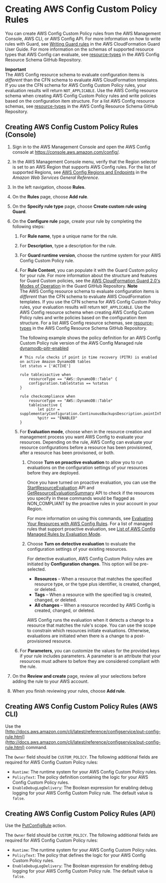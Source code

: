 # Creating AWS Config Custom Policy Rules<a name="evaluate-config_develop-rules_cfn-guard"></a>

You can create AWS Config Custom Policy rules from the AWS Management Console, AWS CLI, or AWS Config API\. For more information on how to write rules with Guard, see [Writing Guard rules](https://docs.aws.amazon.com/cfn-guard/latest/ug/writing-rules.html) in the AWS CloudFormation Guard User Guide\. For more information on the schemas of supported resource types that AWS Config can evaluate, see [resource\-types](https://github.com/awslabs/aws-config-resource-schema/tree/master/config/properties/resource-types) in the AWS Config Resource Schema GitHub Repository\.

**Important**  
The AWS Config resource schema to evaluate configuration items is *different* than the CFN schema to evaluate AWS CloudFormation templates\. If you use the CFN schema for AWS Config Custom Policy rules, your evaluation results will return `NOT_APPLICABLE`\. Use the AWS Config resource schema when creating AWS Config Custom Policy rules and write policies based on the configuration item structure\. For a list AWS Config resource schemas, see [resource\-types](https://github.com/awslabs/aws-config-resource-schema/tree/master/config/properties/resource-types) in the AWS Config Resource Schema GitHub Repository\.

## Creating AWS Config Custom Policy Rules \(Console\)<a name="create-cfn-guard-rule-console"></a>

1. Sign in to the AWS Management Console and open the AWS Config console at [https://console\.aws\.amazon\.com/config/](https://console.aws.amazon.com/config/)\.

1. In the AWS Management Console menu, verify that the Region selector is set to an AWS Region that supports AWS Config rules\. For the list of supported Regions, see [AWS Config Regions and Endpoints](https://docs.aws.amazon.com/general/latest/gr/awsconfig.html) in the *Amazon Web Services General Reference*\. 

1. In the left navigation, choose **Rules**\. 

1. On the **Rules** page, choose **Add rule**\. 

1. On the **Specify rule type** page, choose **Create custom rule using Guard**\.

1. On the **Configure rule** page, create your rule by completing the following steps:

   1. For **Rule name**, type a unique name for the rule\.

   1. For **Description**, type a description for the rule\.

   1. For **Guard runtime version**, choose the runtime system for your AWS Config Custom Policy rule\.

   1. For **Rule Content**, you can populate it with the Guard Custom policy for your rule\. For more information about the structure and features for Guard Custom policies, see the [AWS CloudFormation Guard 2\.0's Modes of Operation](https://github.com/aws-cloudformation/cloudformation-guard/tree/main/guard) in the Guard GitHub Repository\.
**Note**  
The AWS Config resource schema to evaluate configuration items is *different* than the CFN schema to evaluate AWS CloudFormation templates\. If you use the CFN schema for AWS Config Custom Policy rules, your evaluation results will return `NOT_APPLICABLE`\. Use the AWS Config resource schema when creating AWS Config Custom Policy rules and write policies based on the configuration item structure\. For a list AWS Config resource schemas, see [resource\-types](https://github.com/awslabs/aws-config-resource-schema/tree/master/config/properties/resource-types) in the AWS Config Resource Schema GitHub Repository\.

      The following example shows the policy definition for an AWS Config Custom Policy rule version of the AWS Config Managed rule [dynamodb\-pitr\-enabled](dynamodb-pitr-enabled.md)

      ```
      # This rule checks if point in time recovery (PITR) is enabled on active Amazon DynamoDB tables
      let status = ['ACTIVE']
      
      rule tableisactive when
          resourceType == "AWS::DynamoDB::Table" {
          configuration.tableStatus == %status
      }
      
      rule checkcompliance when
          resourceType == "AWS::DynamoDB::Table"
          tableisactive {
              let pitr = supplementaryConfiguration.ContinuousBackupsDescription.pointInTimeRecoveryDescription.pointInTimeRecoveryStatus
              %pitr == "ENABLED"
      }
      ```

   1. For **Evaluation mode**, choose when in the resource creation and management process you want AWS Config to evaluate your resources\. Depending on the rule, AWS Config can evaluate your resource configurations before a resource has been provisioned, after a resource has been provisoned, or both\.

      1. Choose **Turn on proactive evaluation** to allow you to run evaluations on the configuration settings of your resources before they are deployed\.

         Once you have turned on proactive evaluation, you can use the [StartResourceEvaluation](https://docs.aws.amazon.com/config/latest/APIReference/API_StartResourceEvaluation.html) API and [GetResourceEvaluationSummary](https://docs.aws.amazon.com/config/latest/APIReference/API_GetResourceEvaluationSummary.html) API to check if the resources you specify in these commands would be flagged as NON\_COMPLIANT by the proactive rules in your account in your Region\.

          For more information on using this commands, see [Evaluating Your Resources with AWS Config Rules](https://docs.aws.amazon.com/config/latest/developerguide/evaluating-your-resources.html#evaluating-your-resources-proactive)\. For a list of managed rules that support proactive evaluation, see [List of AWS Config Managed Rules by Evaluation Mode](https://docs.aws.amazon.com/config/latest/developerguide/managed-rules-by-evaluation-mode.html)\.

      1. Choose **Turn on detective evaluation** to evaluate the configuration settings of your existing resources\.

         For detective evaluation, AWS Config Custom Policy rules are initiated by **Configuration changes**\. This option will be pre\-selected\.
         +  **Resources** – When a resource that matches the specified resource type, or the type plus identifier, is created, changed, or deleted\.
         +  **Tags** – When a resource with the specified tag is created, changed, or deleted\.
         +  **All changes** – When a resource recorded by AWS Config is created, changed, or deleted\.

         AWS Config runs the evaluation when it detects a change to a resource that matches the rule's scope\. You can use the scope to constrain which resources initiate evaluations\. Otherwise, evaluations are initiated when there is a change to a post\-provisioned resource\.

   1. For **Parameters**, you can customize the values for the provided keys if your rule includes parameters\. A parameter is an attribute that your resources must adhere to before they are considered compliant with the rule\.

1. On the **Review and create** page, review all your selections before adding the rule to your AWS account\.

1. When you finish reviewing your rules, choose **Add rule**\.

## Creating AWS Config Custom Policy Rules \(AWS CLI\)<a name="create-cfn-guard-rule-cli"></a>

Use the [http://docs.aws.amazon.com/cli/latest/reference/configservice/put-config-rule.html](http://docs.aws.amazon.com/cli/latest/reference/configservice/put-config-rule.html) command\.

The `Owner` field should be `CUSTOM_POLICY`\. The following additional fields are required for AWS Config Custom Policy rules:
+ `Runtime`: The runtime system for your AWS Config Custom Policy rules\.
+ `PolicyText`: The policy definition containing the logic for your AWS Config Custom Policy rules\.
+ `EnableDebugLogDelivery`: The Boolean expression for enabling debug logging for your AWS Config Custom Policy rule\. The default value is `false`\.

## Creating AWS Config Custom Policy Rules \(API\)<a name="create-cfn-guard-rule-api"></a>

Use the [PutConfigRule](https://docs.aws.amazon.com/config/latest/APIReference/API_PutConfigRule.html) action\.

The `Owner` field should be `CUSTOM_POLICY`\. The following additional fields are required for AWS Config Custom Policy rules:
+ `Runtime`: The runtime system for your AWS Config Custom Policy rules\.
+ `PolicyText`: The policy that defines the logic for your AWS Config Custom Policy rules\.
+ `EnableDebugLogDelivery`: The Boolean expression for enabling debug logging for your AWS Config Custom Policy rule\. The default value is `false`\.